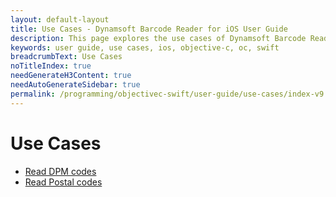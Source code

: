 ```yaml
---
layout: default-layout
title: Use Cases - Dynamsoft Barcode Reader for iOS User Guide
description: This page explores the use cases of Dynamsoft Barcode Reader iOS SDK.
keywords: user guide, use cases, ios, objective-c, oc, swift
breadcrumbText: Use Cases
noTitleIndex: true
needGenerateH3Content: true
needAutoGenerateSidebar: true
permalink: /programming/objectivec-swift/user-guide/use-cases/index-v9.6.20.html
---
```


# Use Cases

* [Read DPM codes]({{site.usecases}}read-dpm-codes.html?lang=objc,swift)
* [Read Postal codes]({{site.usecases}}read-postal-codes.html?lang=objc,swift)
